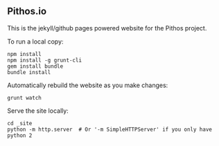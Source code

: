 Pithos.io
---------

This is the jekyll/github pages powered website for the Pithos project.

To run a local copy:

```
npm install
npm install -g grunt-cli
gem install bundle
bundle install
```

Automatically rebuild the website as you make changes:

```
grunt watch
```

Serve the site locally:

```
cd _site
python -m http.server  # Or '-m SimpleHTTPServer' if you only have python 2
```
